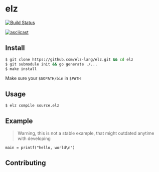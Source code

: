 # elz

[![Build Status](https://travis-ci.org/elz-lang/elz.svg)](https://travis-ci.org/elz-lang/elz)

[![asciicast](https://asciinema.org/a/229973.svg)](https://asciinema.org/a/229973)

## Install

```bash
$ git clone https://github.com/elz-lang/elz.git && cd elz
$ git submodule init && go generate ./...
$ make install
```

Make sure your `$GOPATH/bin` in `$PATH`

## Usage

```bash
$ elz compile source.elz
```

## Example

> Warning, this is not a stable example, that might outdated anytime with developing

```
main = printf("hello, world\n")
```

## Contributing
